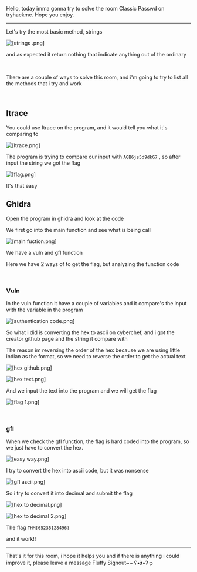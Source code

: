 Hello, today imma gonna try to solve the room Classic Passwd on tryhackme. Hope you enjoy.

------------------

Let's try the most basic method, strings

![[strings .png]](https://github.com/CoolGuyWithTech/Cybersecurity/blob/main/Attachment/Classic%20Passwd/strings%20.png)

and as expected it return nothing that indicate anything out of the ordinary 

<br>


There are a couple of ways to solve this room, and i'm going to try to list all the methods that i try and work


<br>


## ltrace

You could use ltrace on the program, and it would tell you what it's comparing to


![[ltrace.png]](https://github.com/CoolGuyWithTech/Cybersecurity/blob/main/Attachment/Classic%20Passwd/ltrace.png)

The program is trying to compare our input with `AGB6js5d9dkG7` , so after input the string we got the flag

![[flag.png]](https://github.com/CoolGuyWithTech/Cybersecurity/blob/main/Attachment/Classic%20Passwd/flag.png)

It's that easy


## Ghidra 

Open the program in ghidra and look at the code

We first go into the main function and see what is being call

![[main fuction.png]](https://github.com/CoolGuyWithTech/Cybersecurity/blob/main/Attachment/Classic%20Passwd/main%20fuction.png)

We have a vuln and gfl function

Here we have 2 ways of to get the flag, but analyzing the function code

<br>

### Vuln 

In the vuln function it have a couple of variables and it compare's the input with the variable in the program

![[authentication code.png]](https://github.com/CoolGuyWithTech/Cybersecurity/blob/main/Attachment/Classic%20Passwd/authentication%20code.png)

So what i did is converting the hex to ascii on cyberchef, and i got the creator github page and the string it compare with

The reason im reversing the order of the hex because we are using little indian as the format, so we need to reverse the order to get the actual text

![[hex github.png]](https://github.com/CoolGuyWithTech/Cybersecurity/blob/main/Attachment/Classic%20Passwd/hex%20github.png)

![[hex text.png]](https://github.com/CoolGuyWithTech/Cybersecurity/blob/main/Attachment/Classic%20Passwd/hex%20text.png)

And we input the text into the program and we will get the flag

![[flag 1.png]](https://github.com/CoolGuyWithTech/Cybersecurity/blob/main/Attachment/Classic%20Passwd/flag%201.png)


<br>



### gfl

When we check the gfl function, the flag is hard coded into the program, so we just have to convert the hex.


![[easy way.png]](https://github.com/CoolGuyWithTech/Cybersecurity/blob/main/Attachment/Classic%20Passwd/easy%20way.png)

I try to convert the hex into ascii code, but it was nonsense

![[gfl ascii.png]](https://github.com/CoolGuyWithTech/Cybersecurity/blob/main/Attachment/Classic%20Passwd/gfl%20ascii.png)

So i try to convert it into decimal and submit the flag

![[hex to decimal.png]](https://github.com/CoolGuyWithTech/Cybersecurity/blob/main/Attachment/Classic%20Passwd/hex%20to%20decimal.png)

![[hex to decimal 2.png]](https://github.com/CoolGuyWithTech/Cybersecurity/blob/main/Attachment/Classic%20Passwd/hex%20to%20decimal%202.png)

The flag `THM{65235128496}`

and it work!!


---------------
That's it for this room, i hope it helps you and if there is anything i could improve it, please leave a message Fluffy Signout~~ ʕ•́ᴥ•̀ʔっ

